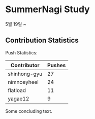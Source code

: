 # SummerNagi Study

5월 19일 ~ 

## Contribution Statistics

Push Statistics:

| Contributor | Pushes |
| ----------- | ------ |
| shinhong-gyu | 27 |
| nimnoeyheel | 24 |
| flatload | 11 |
| yagae12 | 9 |

Some concluding text.
